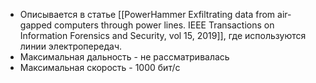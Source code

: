- Описывается в статье [[PowerHammer Exfiltrating data from air-gapped computers through power lines. IEEE Transactions on Information Forensics and Security, vol 15, 2019]], где используются линии электропередач.
- Максимальная дальность - не рассматривалась
- Максимальная скорость - 1000 бит/с